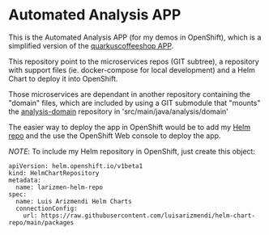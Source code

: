 # Automated Analysis APP

This is the Automated Analysis APP (for my demos in OpenShift), which is a simplified version of the [quarkuscoffeeshop APP](https://github.com/quarkuscoffeeshop).

This repository point to the microservices repos (GIT subtree), a repository with support files (ie. docker-compose for local development) and a Helm Chart to deploy it into OpenShift.

Those microservices are dependant in another repository containing the "domain" files, which are included by using a GIT submodule that "mounts" the [analysis-domain](https://github.com/luisarizmendi/analysis-domain) repository in 'src/main/java/analysis/domain'


The easier way to deploy the app in OpenShift would be to add my [Helm repo](https://github.com/luisarizmendi/helm-chart-repo) and the use the OpenShift Web console to deploy the app.

_NOTE_: To include my Helm repository in OpenShift, just create this object:

```
apiVersion: helm.openshift.io/v1beta1
kind: HelmChartRepository
metadata:
  name: larizmen-helm-repo
spec:
  name: Luis Arizmendi Helm Charts
  connectionConfig:
    url: https://raw.githubusercontent.com/luisarizmendi/helm-chart-repo/main/packages
```

